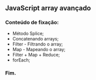 ## JavaScript array avançado
### Conteúdo de fixação:

- Método Splice;
- Concatenando arrays;
- Filter - Filtrando o array;
- Map - Mapeando o array;
- Filter + Map + Reduce;
- forEach;

### Fim.

